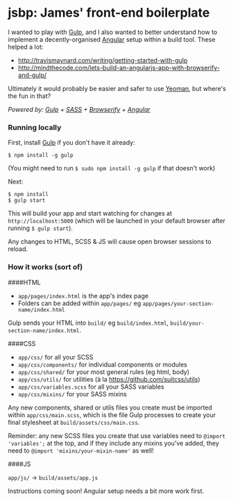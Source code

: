 jsbp: James' front-end boilerplate
==================================

I wanted to play with [Gulp](http://gulpjs.com/), and I also wanted to better understand how to implement a decently-organised [Angular](https://angularjs.org/) setup within a build tool. These helped a lot:

- http://travismaynard.com/writing/getting-started-with-gulp
- http://mindthecode.com/lets-build-an-angularjs-app-with-browserify-and-gulp/

Ultimately it would probably be easier and safer to use [Yeoman](http://yeoman.io/), but where's the fun in that?

_Powered by: [Gulp](http://gulpjs.com/) + [SASS](http://sass-lang.com/) + [Browserify](http://browserify.org/) + [Angular](https://angularjs.org/)_

### Running locally

First, install [Gulp](http://gulpjs.com/) if you don't have it already:

```
$ npm install -g gulp
```
(You might need to run `$ sudo npm install -g gulp` if that doesn't work)

Next:

```
$ npm install
$ gulp start
```

This will build your app and start watching for changes at `http://localhost:5000` (which will be launched in your default browser after running `$ gulp start`).

Any changes to HTML, SCSS & JS will cause open browser sessions to reload.

### How it works (sort of)

####HTML

- `app/pages/index.html` is the app's index page
- Folders can be added within `app/pages/` eg `app/pages/your-section-name/index.html`

Gulp sends your HTML into `build/` eg `build/index.html`, `build/your-section-name/index.html`.

####CSS

- `app/css/` for all your SCSS
- `app/css/components/` for individual components or modules
- `app/css/shared/` for your most general rules (eg html, body)
- `app/css/utils/` for utilities (à la https://github.com/suitcss/utils)
- `app/css/variables.scss` for all your SASS variables
- `app/css/mixins/` for your SASS mixins

Any new components, shared or utils files you create must be imported within `app/css/main.scss`, which is the file Gulp processes to create your final stylesheet at `build/assets/css/main.css`.

Reminder: any new SCSS files you create that use variables need to `@import 'variables';` at the top, and if they include any mixins you've added, they need to `@import 'mixins/your-mixin-name'` as well!

####JS

`app/js/` -> `build/assets/app.js`

Instructions coming soon! Angular setup needs a bit more work first.